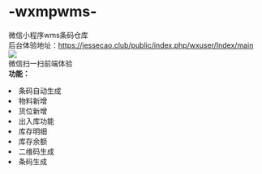 ﻿# -wxmpwms-
微信小程序wms条码仓库</br>
后台体验地址：https://jessecao.club/public/index.php/wxuser/Index/main
</br>
<img src="https://odoo.jessecao.club/wp-content/uploads/2019/11/gh_994a359de946_258-1.jpg">
</br>
微信扫一扫前端体验
</br>
<strong>功能：</strong>
</br>
<li>条码自动生成</li>
<li>物料新增</li>
<li>货位新增</li>
<li>出入库功能</li>
<li>库存明细</li>
<li>库存余额</li>
<li>二维码生成</li>
<li>条码生成</li>
